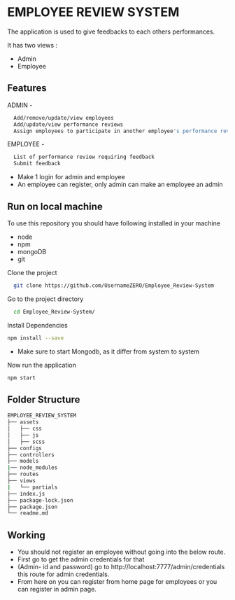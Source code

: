 # EMPLOYEE REVIEW SYSTEM

The application is used to give feedbacks to each others performances.

It has two views :

- Admin
- Employee

## Features

ADMIN -

```bash
  Add/remove/update/view employees
  Add/update/view performance reviews
  Assign employees to participate in another employee's performance review

```

EMPLOYEE -

```bash
  List of performance review requiring feedback
  Submit feedback

```

- Make 1 login for admin and employee
- An employee can register, only admin can make an employee an admin

## Run on local machine

To use this repository you should have following
installed in your machine

- node
- npm
- mongoDB
- git

Clone the project

```bash
  git clone https://github.com/UsernameZERO/Employee_Review-System
```

Go to the project directory

```bash
  cd Employee_Review-System/

```

Install Dependencies

```bash
npm install --save
```

- Make sure to start Mongodb, as it differ from system to system

Now run the application

```bash
npm start
```

## Folder Structure

```bash
EMPLOYEE_REVIEW_SYSTEM
├── assets
│   ├── css
│   ├── js
│   ├── scss
├── configs
├── controllers
├── models
|── node_modules
├── routes
├── views
|   └── partials
├── index.js
├── package-lock.json
├── package.json
└── readme.md
```

## Working

- You should not register an employee without going into the below route.
- First go to get the admin credentials for that
- (Admin- id and password) go to http://localhost:7777/admin/credentials this route for admin credentials.
- From here on you can register from home page for employees or you can register in admin page.
